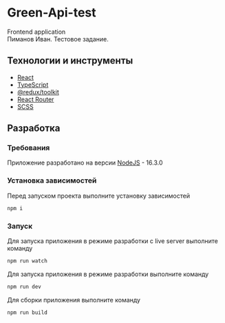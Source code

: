 # Green-Api-test
Frontend application\
Пиманов Иван. Тестовое задание.

## Технологии и инструменты
- [React](https://reactjs.org/)
- [TypeScript](https://www.typescriptlang.org/)
- [@redux/toolkit](https://redux-toolkit.js.org/)
- [React Router](https://reactrouter.com/)
- [SCSS](https://sass-lang.com/)

## Разработка

### Требования
Приложение разработано на версии [NodeJS](https://nodejs.org/) - 16.3.0

### Установка зависимостей
Перед запуском проекта выполните установку зависимостей
```sh
npm i
```

### Запуск
Для запуска приложения в режиме разработки c live server выполните команду
```sh
npm run watch
```
Для запуска приложения в режиме разработки выполните команду
```sh
npm run dev
```
Для сборки приложения выполните команду
```sh
npm run build
```
